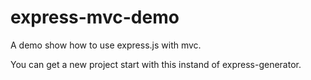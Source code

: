 express-mvc-demo
================

A demo show how to use express.js with mvc.

You can get a new project start with this instand of express-generator.


